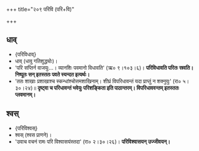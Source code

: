 +++
title="२०९ परिवि (परि+वि)"

+++

## धाव्
- {परिविधाव्}
- धाव् (धावु गतिशुद्ध्योः)।
- 'परि सप्तिर्न वाजयुः…। व्यानशिः पवमानो विधावति' (ऋ० ९।१०३।६)। **परिविधावति परितः स्रवति। निष्पूतः सन् इतस्ततः पवते स्यन्दत इत्यर्थः।**
- 'ततः शाखाः प्रशाखाश्च स्कन्धांश्चोत्तमशाखिनाम्। शीघ्रं विपरिधावन्तं यदा प्राप्तुं न शक्नुयुः' (रा० ५।३०।२४)॥ **दृष्ट्वा च परिधावन्तं भवेयुः परिशङ्किता इति पाठान्तरम्। विपरिधाववन्तम् इतस्ततः प्लवमानम्।**

## श्वस्
- {परिविश्वस्}
- श्वस् (श्वस प्राणने)।
- 'उवाच वचनं रामः परि विश्वासयंस्तदा' (रा० २।३०।२६)। **परिविश्वासयन् उज्जीवयन्।**
